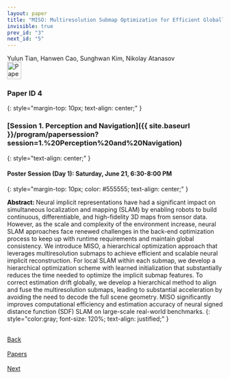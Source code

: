 ```yaml
---
layout: paper
title: "MISO: Multiresolution Submap Optimization for Efficient Globally Consistent Neural Implicit Reconstruction"
invisible: true
prev_id: "3"
next_id: "5"
---
```

<div class="paper-authors">
  <div class="paper-author-box">
    <div class="paper-author-name">Yulun Tian, Hanwen Cao, Sunghwan Kim, Nikolay Atanasov</div>
    <div class="paper-author-uni"></div>
  </div>
</div>

<div class="paper-pdf">
  <div>
    <a href="https://www.roboticsproceedings.org/rss21/p004.pdf" title="Download PDF" target="_blank">
      <img src="{{ site.baseurl }}/images/paper_link_cardinal_red.png" alt="Paper PDF" width="33" height="40" />
    </a>
  </div>
</div>

### Paper ID 4
{: style="margin-top: 10px; text-align: center;" }

### [Session 1. Perception and Navigation]({{ site.baseurl }}/program/papersession?session=1.%20Perception%20and%20Navigation)
{: style="text-align: center;" }

#### Poster Session (Day 1): Saturday, June 21, 6:30-8:00 PM
{: style="margin-top: 10px; color: #555555; text-align: center;" }

<b style="color: black;">Abstract: </b>Neural implicit representations have had a significant impact on simultaneous localization and mapping (SLAM) by enabling robots to build continuous, differentiable, and high-fidelity 3D maps from sensor data. However, as the scale and complexity of the environment increase, neural SLAM approaches face renewed challenges in the back-end optimization process to keep up with runtime requirements and maintain global consistency. We introduce MISO, a hierarchical optimization approach that leverages multiresolution submaps to achieve efficient and scalable neural implicit reconstruction. For local SLAM within each submap, we develop a hierarchical optimization scheme with learned initialization that substantially reduces the time needed to optimize the implicit submap features. To correct estimation drift globally, we develop a hierarchical method to align and fuse the multiresolution submaps, leading to substantial acceleration by avoiding the need to decode the full scene geometry. MISO significantly improves computational efficiency and estimation accuracy of neural signed distance function (SDF) SLAM on large-scale real-world benchmarks.
{: style="color:gray; font-size: 120%; text-align: justified;" }

<div class="paper-menu">
  <div class="paper-menu-inner">
    <a href="{{ site.baseurl }}/program/papers/3/" title="Previous Paper">
            <div class="paper-menu-icon">
                <i class="fas fa-arrow-left"></i><br>
                <span class="paper-menu-label">Back</span>
            </div>
        </a>
    <a href="{{ site.baseurl }}/program/papers" title="All Papers">
      <div class="paper-menu-icon">
        <i class="fas fa-list"></i><br>
        <span class="paper-menu-label">Papers</span>
      </div>
    </a>
    <a href="{{ site.baseurl }}/program/papers/5/" title="Next Paper">
            <div class="paper-menu-icon">
                <i class="fas fa-arrow-right"></i><br>
                <span class="paper-menu-label">Next</span>
            </div>
        </a>
  </div>
</div>
